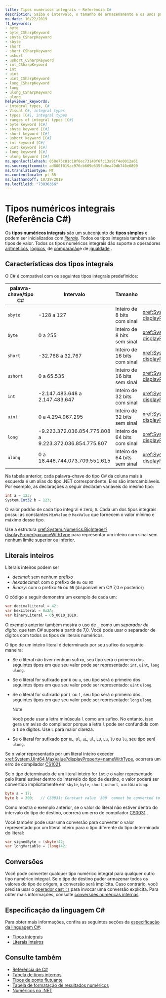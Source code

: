 ```yaml
---
title: Tipos numéricos integrais – Referência C#
description: Saiba o intervalo, o tamanho de armazenamento e os usos para cada um dos tipos numéricos integrais.
ms.date: 10/22/2019
f1_keywords:
- byte
- byte_CSharpKeyword
- sbyte_CSharpKeyword
- sbyte
- short
- short_CSharpKeyword
- ushort
- ushort_CSharpKeyword
- int_CSharpKeyword
- int
- uint
- uint_CSharpKeyword
- long_CSharpKeyword
- long
- ulong_CSharpKeyword
- ulong
helpviewer_keywords:
- integral types, C#
- Visual C#, integral types
- types [C#], integral types
- ranges of integral types [C#]
- byte keyword [C#]
- sbyte keyword [C#]
- short keyword [C#]
- ushort keyword [C#]
- int keyword [C#]
- uint keyword [C#]
- long keyword [C#]
- ulong keyword [C#]
ms.openlocfilehash: 058e75c81c18f0ec73140f6fc13a91f4e0012a61
ms.sourcegitcommit: ad800f019ac976cb669e635fb0ea49db740e6890
ms.translationtype: MT
ms.contentlocale: pt-BR
ms.lasthandoff: 10/29/2019
ms.locfileid: "73036366"
---
```

# <a name="integral-numeric-types--c-reference"></a>Tipos numéricos integrais (Referência C#)

Os **tipos numéricos integrais** são um subconjunto de **tipos simples** e podem ser inicializados com [*literais*](#integer-literals). Todos os tipos integrais também são tipos de valor. Todos os tipos numéricos integrais dão suporte a operadores [aritméticos](../operators/arithmetic-operators.md), [lógicos](../operators/bitwise-and-shift-operators.md), de [comparação](../operators/comparison-operators.md)e de [igualdade](../operators/equality-operators.md) .

## <a name="characteristics-of-the-integral-types"></a>Características dos tipos integrais

O C# é compatível com os seguintes tipos integrais predefinidos:

|palavra-chave/tipo C#|Intervalo|Tamanho|Tipo .NET|
|----------|-----------|----------|-------------|
|`sbyte`|-128 a 127|Inteiro de 8 bits com sinal|<xref:System.SByte?displayProperty=nameWithType>|
|`byte`|0 a 255|Inteiro de 8 bits sem sinal|<xref:System.Byte?displayProperty=nameWithType>|
|`short`|-32.768 a 32.767|Inteiro de 16 bits com sinal|<xref:System.Int16?displayProperty=nameWithType>|
|`ushort`|0 a 65.535|Inteiro de 16 bits sem sinal|<xref:System.UInt16?displayProperty=nameWithType>|
|`int`|-2.147.483.648 a 2.147.483.647|Inteiro de 32 bits com sinal|<xref:System.Int32?displayProperty=nameWithType>|
|`uint`|0 a 4.294.967.295|Inteiro de 32 bits sem sinal|<xref:System.UInt32?displayProperty=nameWithType>|
|`long`|-9.223.372.036.854.775.808 a 9.223.372.036.854.775.807|Inteiro de 64 bits com sinal|<xref:System.Int64?displayProperty=nameWithType>|
|`ulong`|0 a 18.446.744.073.709.551.615|Inteiro de 64 bits sem sinal|<xref:System.UInt64?displayProperty=nameWithType>|

Na tabela anterior, cada palavra-chave do tipo C# da coluna mais à esquerda é um alias do tipo .NET correspondente. Eles são intercambiáveis. Por exemplo, as declarações a seguir declaram variáveis do mesmo tipo:

```csharp
int a = 123;
System.Int32 b = 123;
```

O valor padrão de cada tipo integral é zero, `0`. Cada um dos tipos integrais possui as constantes `MinValue` e `MaxValue` que fornecem o valor mínimo e máximo desse tipo.

Use a estrutura <xref:System.Numerics.BigInteger?displayProperty=nameWithType> para representar um inteiro com sinal sem nenhum limite superior ou inferior.

## <a name="integer-literals"></a>Literais inteiros

Literais inteiros podem ser

- *decimal*: sem nenhum prefixo
- *hexadecimal*: com o prefixo de `0x` ou `0X`
- *Binary*: com o prefixo `0b` ou `0B` (disponível em C# 7,0 e posterior)

O código a seguir demonstra um exemplo de cada um:

```csharp
var decimalLiteral = 42;
var hexLiteral = 0x2A;
var binaryLiteral = 0b_0010_1010;
```

O exemplo anterior também mostra o uso de `_` como um *separador de dígito*, que tem C# suporte a partir de 7,0. Você pode usar o separador de dígitos com todos os tipos de literais numéricos.

O tipo de um inteiro literal é determinado por seu sufixo da seguinte maneira:

- Se o literal não tiver nenhum sufixo, seu tipo será o primeiro dos seguintes tipos em que seu valor pode ser representado: `int`, `uint`, `long` `ulong`.
- Se o literal for sufixado por `U` ou `u`, seu tipo será o primeiro dos seguintes tipos em que seu valor pode ser representado: `uint` `ulong`.
- Se o literal for sufixado por `L` ou `l`, seu tipo será o primeiro dos seguintes tipos em que seu valor pode ser representado: `long` `ulong`.

  > [!NOTE]
  > Você pode usar a letra minúscula `l` como um sufixo. No entanto, isso gera um aviso do compilador porque a letra `l` pode ser confundida com o `1` de dígitos. Use `L` para maior clareza.

- Se o literal for sufixado por `UL`, `Ul`, `uL`, `ul`, `LU`, `Lu`, `lU` ou `lu`, seu tipo será `ulong`.

Se o valor representado por um literal inteiro exceder <xref:System.UInt64.MaxValue?displayProperty=nameWithType>, ocorrerá um erro de compilador [CS1021](../../misc/cs1021.md).

Se o tipo determinado de um literal inteiro for `int` e o valor representado pelo literal estiver dentro do intervalo do tipo de destino, o valor poderá ser convertido implicitamente em `sbyte`, `byte`, `short`, `ushort`, `uint`ou `ulong`:

```csharp
byte a = 17;
byte b = 300;   // CS0031: Constant value '300' cannot be converted to a 'byte'
```

Como mostra o exemplo anterior, se o valor do literal não estiver dentro do intervalo do tipo de destino, ocorrerá um erro de compilador [CS0031](../../misc/cs0031.md) .

Você também pode usar uma conversão para converter o valor representado por um literal inteiro para o tipo diferente do tipo determinado do literal:

```csharp
var signedByte = (sbyte)42;
var longVariable = (long)42;
```

## <a name="conversions"></a>Conversões

Você pode converter qualquer tipo numérico integral para qualquer outro tipo numérico integral. Se o tipo de destino puder armazenar todos os valores do tipo de origem, a conversão será implícita. Caso contrário, você precisa usar o [operador cast `()`](../operators/type-testing-and-cast.md#cast-operator-) para invocar uma conversão explícita. Para obter mais informações, consulte [conversões numéricas internas](numeric-conversions.md).

## <a name="c-language-specification"></a>Especificação da linguagem C#

Para obter mais informações, confira as seguintes seções da [especificação da linguagem C#](~/_csharplang/spec/introduction.md):

- [Tipos integrais](~/_csharplang/spec/types.md#integral-types)
- [Literais inteiros](~/_csharplang/spec/lexical-structure.md#integer-literals)

## <a name="see-also"></a>Consulte também

- [Referência de C#](../index.md)
- [Tabela de tipos internos](../keywords/built-in-types-table.md)
- [Tipos de ponto flutuante](floating-point-numeric-types.md)
- [Tabela de formatação de resultados numéricos](../keywords/formatting-numeric-results-table.md)
- [Numéricos no .NET](../../../standard/numerics.md)

